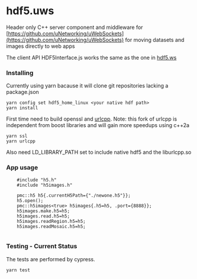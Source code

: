 # hdf5.uws
Header only C++ server component and middleware for [https://github.com/uNetworking/uWebSockets](https://github.com/uNetworking/uWebSockets) for moving datasets and images directly to web apps

The client API HDF5Interface.js works the same as the one in [hdf5.ws](https://github.com/HDF-NI/hdf5.ws)

### Installing

Currently using yarn bacause it will clone git repositories lacking a package.json

```
yarn config set hdf5_home_linux <your native hdf path>
yarn install
```
First time need to build openssl and [urlcpp](https://github.com/rimmartin/). Note: this fork
of urlcpp is independent from boost libraries and will gain more speedups using c++2a

```
yarn ssl
yarn urlcpp

```

Also need LD_LIBRARY_PATH set to include native hdf5 and the liburlcpp.so

### App usage

```
    #include "h5.h"
    #include "h5images.h"

    pmc::h5 h5{.currentH5Path={"./newone.h5"}};
    h5.open();
    pmc::h5images<true> h5images{.h5=h5, .port={8888}};
    h5images.make.h5=h5;
    h5images.read.h5=h5;
    h5images.readRegion.h5=h5;
    h5images.readMosaic.h5=h5;


```


### Testing - Current Status

The tests are performed by cypress.

```
yarn test
```
